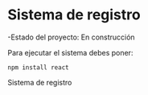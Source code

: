 <h1>Sistema de registro</h1>

-Estado del proyecto: En construcción

Para ejecutar el sistema debes poner:

```npm install react```

Sistema de registro
